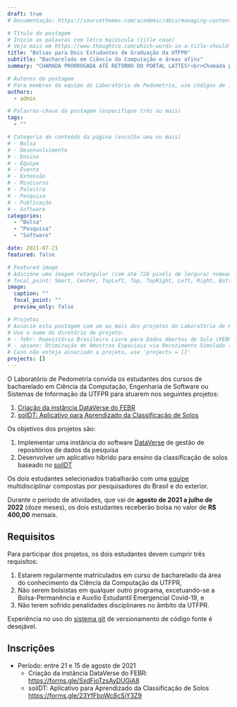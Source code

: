 ```yaml
---
draft: true
# Documentação: https://sourcethemes.com/academic/docs/managing-content/

# Título da postagem
# Inicie as palavras com letra maiúscula (title case)
# Veja mais em https://www.thoughtco.com/which-words-in-a-title-should-be-capitalized-1691026
title: "Bolsas para Dois Estudantes de Graduação da UTFPR"
subtitle: "Bacharelado em Ciência da Computação e áreas afins"
summary: "CHAMADA PRORROGADA ATÉ RETORNO DO PORTAL LATTES!<br>Chamada para estudantes dos cursos de bacharelado em Ciência da Computação, Engenharia de Software ou Sistemas de Informação da UTFPR atuarem em projetos de desenvolvimento de (1) aplicativo híbrido ou (2) sistema de gestão de repositório de dados."

# Autores da postagem
# Para membros da equipe do Laboratório de Pedometria, use códigos de identificação conforme 'content/authors'
authors:
  - admin

# Palavras-chave da postagem (especifique três ou mais)
tags:
  - ""

# Categoria do conteúdo da página (escolha uma ou mais)
# - Bolsa
# - Desenvolvimento
# - Ensino
# - Equipe
# - Evento
# - Extensão
# - Minicurso
# - Palestra
# - Pesquisa
# - Publicação
# - Software
categories:
  - "Bolsa"
  - "Pesquisa"
  - "Software"

date: 2021-07-21
featured: false

# Featured image
# Adicione uma imagem retangular (com até 720 pixels de largura) nomeada 'featured' ao diretório desta postagem
# focal_point: Smart, Center, TopLeft, Top, TopRight, Left, Right, BottomLeft, Bottom, BottomRight
image:
  caption: ""
  focal_point: ""
  preview_only: false

# Projetos
# Associe esta postagem com um ou mais dos projetos do Laboratório de Pedometria
# Use o nome do diretório do projeto:
# - febr: Repositório Brasileiro Livre para Dados Abertos do Solo (FEBR)
# - spsann: Otimização de Amostras Espaciais via Recozimento Simulado (SPSANN)
# Caso não esteja associado a projeto, use 'projects = []'
projects: []
---
```


O Laboratório de Pedometria convida os estudantes dos cursos de bacharelado em
Ciência da Computação, Engenharia de Software ou Sistemas de Informação da UTFPR
para atuarem nos seguintes projetos:

1. [Criação da instância DataVerse do FEBR][dataverse]
2. [soilDT: Aplicativo para Aprendizado da Classificação de Solos][soildt]

Os objetivos dos projetos são:

1. Implementar uma instância do software [DataVerse](https://dataverse.org/) de gestão de repositórios de dados da pesquisa
2. Desenvolver um aplicativo híbrido para ensino da classificação de solos baseado no [soilDT](https://github.com/Laboratorio-de-Pedometria/soilDT)

[dataverse]: https://drive.google.com/file/d/1e-_mQg92pHFWIYXHvH8A_IYrh1v1W-Rd/view?usp=sharing
[soildt]: https://drive.google.com/file/d/1Qw0awQPPIFAgTWSCP0H8iyk32ZcjgFnE/view?usp=sharing

Os dois estudantes selecionados trabalharão com uma [equipe](/#equipe) multidisciplinar compostas
por pesquisadores do Brasil e do exterior.

Durante o período de atividades, que vai de
**agosto de 2021 a julho de 2022** (doze meses),
os dois estudantes receberão bolsa no valor de
**R$ 400,00** mensais.

## Requisitos

Para participar dos projetos, os dois estudantes devem cumprir três requisitos:

1. Estarem regularmente matriculados em curso de bacharelado da área do conhecimento da Ciência da Computação da UTFPR,
2. Não serem bolsistas em qualquer outro programa, excetuando-se a Bolsa-Permanência e Auxílio Estudantil Emergencial Covid-19, e
3. Não terem sofrido penalidades disciplinares no âmbito da UTFPR.

<!-- Os estudantes devem ter experiência nos seguintes temas: -->

<!-- * [Autômatos](https://pt.wikipedia.org/wiki/Teoria_dos_aut%C3%B4matos) -->
<!-- * [Linguagens formais](https://pt.wikipedia.org/wiki/Linguagem_formal) -->

Experiência no uso do [sistema git][git] de versionamento de código fonte é desejável.

[git]: https://pt.wikipedia.org/wiki/Git

## Inscrições

* Período: entre 21 e 15 de agosto de 2021
  * Criação da instância DataVerse do FEBR: <https://forms.gle/SxdFjoTzsAyDUGiA8>
  * soilDT: Aplicativo para Aprendizado da Classificação de Solos <https://forms.gle/23YfFboWc8cSjY3Z9>
